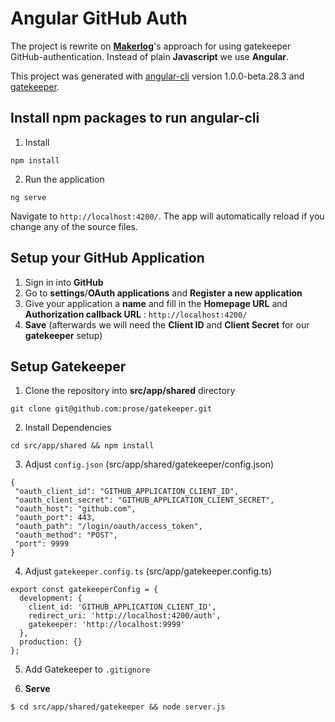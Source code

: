 # Angular GitHub Auth

The project is rewrite on [__Makerlog__](https://makerlog.org/posts/gatekeeper-for-authenticating-with-github)'s approach for using gatekeeper GitHub-authentication. Instead of plain __Javascript__ we use __Angular__.

This project was generated with [angular-cli](https://github.com/angular/angular-cli) version 1.0.0-beta.28.3
 and [gatekeeper](https://github.com/prose/gatekeeper).

## Install npm packages to run angular-cli

1. Install 
```
npm install
```
2. Run the application
```
ng serve
```

Navigate to `http://localhost:4200/`.
The app will automatically reload if you change any of the source files.

## Setup your GitHub Application
1. Sign in into __GitHub__
2. Go to __settings__/__OAuth applications__ and __Register a new application__
3. Give your application a __name__ and fill in the __Homepage URL__ and __Authorization callback URL__ : ```http://localhost:4200/``` 
4. __Save__ (afterwards we will need the __Client ID__ and __Client Secret__ for our __gatekeeper__ setup)

## Setup Gatekeeper

1. Clone the repository into __src/app/shared__ directory
```
git clone git@github.com:prose/gatekeeper.git
```
2. Install Dependencies
```
cd src/app/shared && npm install
```

3. Adjust `config.json` (src/app/shared/gatekeeper/config.json)
```
{
 "oauth_client_id": "GITHUB_APPLICATION_CLIENT_ID",
 "oauth_client_secret": "GITHUB_APPLICATION_CLIENT_SECRET",
 "oauth_host": "github.com",
 "oauth_port": 443,
 "oauth_path": "/login/oauth/access_token",
 "oauth_method": "POST",
 "port": 9999
}
```

4. Adjust `gatekeeper.config.ts` (src/app/gatekeeper.config.ts)
```
export const gatekeeperConfig = {
  development: {
    client_id: 'GITHUB_APPLICATION_CLIENT_ID',
    redirect_uri: 'http://localhost:4200/auth',
    gatekeeper: 'http://localhost:9999'
  },
  production: {}
};
```

5. Add Gatekeeper to `.gitignore`

6. __Serve__ 
```
$ cd src/app/shared/gatekeeper && node server.js
```
